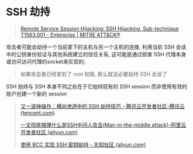 # SSH 劫持

> [Remote Service Session Hijacking: SSH Hijacking, Sub-technique T1563.001 - Enterprise | MITRE ATT&CK®](https://attack.mitre.org/techniques/T1563/001/)

攻击者可能会劫持一个当前拿下的主机与另一个主机的连接, 利用当前 SSH 会话中的公钥身份验证与其他系统建立的信任关系, 这可能是通过损害 SSH 代理本身或访问访问代理的socket来实现的;

> 如果攻击者已经拿到了 root 权限, 那么就没必要劫持 SSH 会话了

SSH 劫持与 SSH 本身不同之处在于它劫持现有的 SSH session 而非使用有效的账户创建一个新的 session

> [又一波神操作：横向渗透中的 SSH 劫持技巧 - 腾讯云开发者社区-腾讯云 (tencent.com)](https://cloud.tencent.com/developer/news/104235)
>
> [一文彻底搞懂什么是SSH中间人攻击(Man-in-the-middle attack)-阿里云开发者社区 (aliyun.com)](https://developer.aliyun.com/article/1277461)
>
> [使用 BCC 实现 SSH 密钥劫持 - 先知社区 (aliyun.com)](https://xz.aliyun.com/t/12689)

